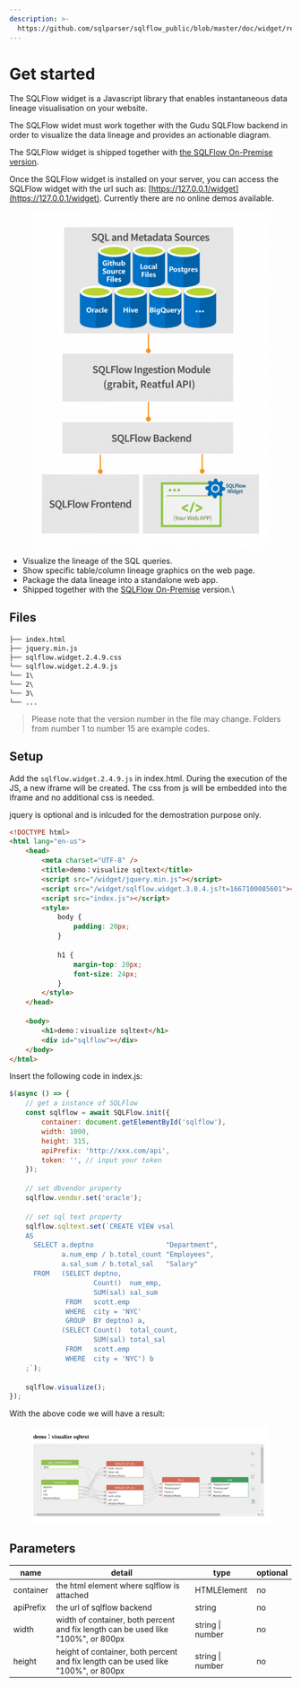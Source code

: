 ```yaml
---
description: >-
  https://github.com/sqlparser/sqlflow_public/blob/master/doc/widget/readme.md#2-get-started
---
```


# Get started

The SQLFlow widget is a Javascript library that enables instantaneous data lineage visualisation on your website.

The SQLFlow widet must work together with the Gudu SQLFlow backend in order to visualize the data lineage and provides an actionable diagram.

The SQLFlow widget is shipped together with [the SQLFlow On-Premise version](https://www.gudusoft.com/sqlflow-on-premise-version/).&#x20;

Once the SQLFlow widget is installed on your server, you can access the SQLFlow widget with the url such as: [https://127.0.0.1/widget](https://127.0.0.1/widget). Currently there are no online demos available.

<figure><img src="../.gitbook/assets/SQL-Metadata-Sources_700_988_white-600x847.png" alt=""><figcaption></figcaption></figure>

* Visualize the lineage of the SQL queries.
* Show specific table/column lineage graphics on the web page.
* Package the data lineage into a standalone web app.
* Shipped together with the [SQLFlow On-Premise](https://www.gudusoft.com/sqlflow-on-premise-version/) version.\


## **Files**

```
├── index.html
├── jquery.min.js
├── sqlflow.widget.2.4.9.css
└── sqlflow.widget.2.4.9.js
└── 1\
└── 2\
└── 3\
└── ...
```

> Please note that the version number in the file may change. Folders from number 1 to number 15 are example codes.

## Setup

Add the `sqlflow.widget.2.4.9.js` in index.html. During the execution of the JS, a new iframe will be created. The css from js will be embedded into the iframe and no additional css is needed.

jquery is optional and is inlcuded for the demostration purpose only.

```html
<!DOCTYPE html>
<html lang="en-us">
    <head>
        <meta charset="UTF-8" />
        <title>demo：visualize sqltext</title>
        <script src="/widget/jquery.min.js"></script>
        <script src="/widget/sqlflow.widget.3.0.4.js?t=1667100085601"></script>
        <script src="index.js"></script>
        <style>
            body {
                padding: 20px;
            }

            h1 {
                margin-top: 20px;
                font-size: 24px;
            }
        </style>
    </head>

    <body>
        <h1>demo：visualize sqltext</h1>
        <div id="sqlflow"></div>
    </body>
</html>

```

Insert the following code in index.js:

```js
$(async () => {
    // get a instance of SQLFlow
    const sqlflow = await SQLFlow.init({
        container: document.getElementById('sqlflow'),
        width: 1000,
        height: 315,
        apiPrefix: 'http://xxx.com/api',
        token: '', // input your token
    });

    // set dbvendor property
    sqlflow.vendor.set('oracle');

    // set sql text property
    sqlflow.sqltext.set(`CREATE VIEW vsal 
    AS 
      SELECT a.deptno                  "Department", 
             a.num_emp / b.total_count "Employees", 
             a.sal_sum / b.total_sal   "Salary" 
      FROM   (SELECT deptno, 
                     Count()  num_emp, 
                     SUM(sal) sal_sum 
              FROM   scott.emp 
              WHERE  city = 'NYC' 
              GROUP  BY deptno) a, 
             (SELECT Count()  total_count, 
                     SUM(sal) total_sal 
              FROM   scott.emp 
              WHERE  city = 'NYC') b 
    ;`);

    sqlflow.visualize();
});

```

With the above code we will have a result:

<figure><img src="../.gitbook/assets/Screenshot from 2022-10-31 18-50-46.png" alt=""><figcaption></figcaption></figure>

## Parameters

| name      | detail                                                                             | type             | optional |
| --------- | ---------------------------------------------------------------------------------- | ---------------- | -------- |
| container | the html element where sqlflow is attached                                         | HTMLElement      | no       |
| apiPrefix | the url of sqlflow backend                                                         | string           | no       |
| width     | width of container, both percent and fix length can be used like "100%", or 800px  | string \| number | no       |
| height    | height of container, both percent and fix length can be used like "100%", or 800px | string \| number | no       |
